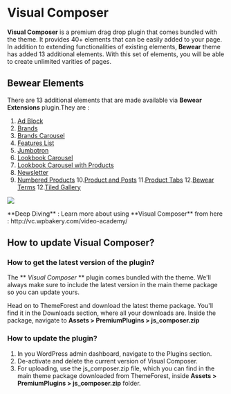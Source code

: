 # Visual Composer

**Visual Composer** is a premium drag drop plugin that comes bundled with the theme. It provides 40+ elements that can be easily added to your page. In addition to extending functionalities of existing elements, **Bewear** theme has added 13 additional elements. With this set of elements, you will be able to create unlimited varities of pages.

## Bewear Elements

There are 13 additional elements that are made available via **Bewear Extensions** plugin.They are :

1. [Ad Block](ad_block.md)
2. [Brands](brands.md)
3. [Brands Carousel](brands-carousel.md)
4. [Features List](features_list.md)
5. [Jumbotron](jumbotron.md)
6. [Lookbook Carousel](lookbook_carousel.md)
7. [Lookbook Carousel with Products](lookbook_carousel_with_products.md)
8. [Newsletter](newsletter.md)
9. [Numbered Products](numbered_products.md)
10.[Product and Posts](product_and_posts.md)
11.[Product Tabs](Product_tabs.md)
12.[Bewear Terms](Bewear_terms.md)
12.[Tiled Gallery](tiled_gallery.md)

![](http://transvelo.github.io/docs/bewear/images/visual-composer-bewear-elements.png)

<div class="alert alert-info">**Deep Diving** : Learn more about using **Visual Composer** from here : http://vc.wpbakery.com/video-academy/ </div>

## How to update Visual Composer?

### How to get the latest version of the plugin?

The ** *Visual Composer* ** plugin comes bundled with the theme. We'll always make sure to include the latest version in the main theme package so you can update yours.

Head on to ThemeForest and download the latest theme package. You'll find it in the Downloads section, where all your downloads are. Inside the package, navigate to **Assets > PremiumPlugins > js_composer.zip**

### How to update the plugin?

1. In you WordPress admin dashboard, navigate to the Plugins section.
2. De-activate and delete the current version of Visual Composer.
3. For uploading, use the js_composer.zip file, which you can find in the main theme package downloaded from ThemeForest, inside **Assets > PremiumPlugins > js_composer.zip** folder.
